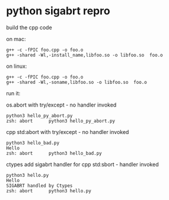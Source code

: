 # python sigabrt repro

build the cpp code

on mac:
```
g++ -c -fPIC foo.cpp -o foo.o
g++ -shared -Wl,-install_name,libfoo.so -o libfoo.so  foo.o
```

on linux:
```
g++ -c -fPIC foo.cpp -o foo.o
g++ -shared -Wl,-soname,libfoo.so -o libfoo.so  foo.o
```

run it:

os.abort with try/except - no handler invoked
```
python3 hello_py_abort.py
zsh: abort      python3 hello_py_abort.py
```

cpp std:abort with try/except - no handler invoked
```
python3 hello_bad.py
Hello
zsh: abort      python3 hello_bad.py
```

ctypes add sigabrt handler for cpp std:sbort - handler invoked
```
python3 hello.py
Hello
SIGABRT handled by Ctypes
zsh: abort      python3 hello.py
```
